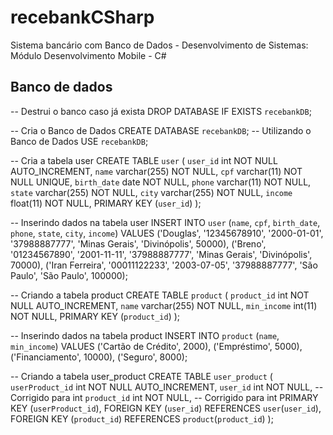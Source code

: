 # recebankCSharp
Sistema bancário com Banco de Dados - Desenvolvimento de Sistemas: Módulo Desenvolvimento Mobile - C#

## Banco de dados

-- Destrui o banco caso já exista
DROP DATABASE IF EXISTS `recebankDB`;

-- Cria o Banco de Dados
CREATE DATABASE `recebankDB`;
-- Utilizando o Banco de Dados
USE `recebankDB`;

-- Cria a tabela user
CREATE TABLE `user` (
  `user_id` int NOT NULL AUTO_INCREMENT,
  `name` varchar(255) NOT NULL,
  `cpf` varchar(11) NOT NULL UNIQUE,
  `birth_date` date NOT NULL,
  `phone` varchar(11) NOT NULL,
  `state` varchar(255) NOT NULL,
  `city` varchar(255) NOT NULL,
  `income` float(11) NOT NULL,
  PRIMARY KEY (`user_id`)
);

-- Inserindo dados na tabela user
INSERT INTO `user` (`name`, `cpf`, `birth_date`, `phone`, `state`, `city`, `income`) VALUES
('Douglas', '12345678910', '2000-01-01', '37988887777', 'Minas Gerais', 'Divinópolis', 50000),
('Breno', '01234567890', '2001-11-11', '37988887777', 'Minas Gerais', 'Divinópolis', 70000),
('Iran Ferreira', '00011122233', '2003-07-05', '37988887777', 'São Paulo', 'São Paulo', 100000);

-- Criando a tabela product
CREATE TABLE `product` (
  `product_id` int NOT NULL AUTO_INCREMENT,
  `name` varchar(255) NOT NULL,
  `min_income` int(11) NOT NULL,
  PRIMARY KEY (`product_id`)
);

-- Inserindo dados na tabela product
INSERT INTO `product` (`name`, `min_income`) VALUES
('Cartão de Crédito', 2000),
('Empréstimo', 5000),
('Financiamento', 10000),
('Seguro', 8000);

-- Criando a tabela user_product
CREATE TABLE `user_product` (
  `userProduct_id` int NOT NULL AUTO_INCREMENT,
  `user_id` int NOT NULL,  -- Corrigido para int
  `product_id` int NOT NULL,  -- Corrigido para int
  PRIMARY KEY (`userProduct_id`),
  FOREIGN KEY (`user_id`) REFERENCES `user`(`user_id`),
  FOREIGN KEY (`product_id`) REFERENCES `product`(`product_id`)
);


